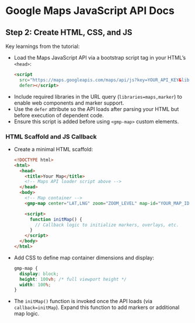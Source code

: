 # Google Maps JavaScript API Docs

## Step 2: Create HTML, CSS, and JS

Key learnings from the tutorial:

- Load the Maps JavaScript API via a bootstrap script tag in your HTML’s `<head>`:
  ```html
  <script
    src="https://maps.googleapis.com/maps/api/js?key=YOUR_API_KEY&libraries=maps,marker"
    defer></script>
  ```
- Include required libraries in the URL query (`libraries=maps,marker`) to enable web components and marker support.
- Use the `defer` attribute so the API loads after parsing your HTML but before execution of dependent code.
- Ensure this script is added before using `<gmp-map>` custom elements.

### HTML Scaffold and JS Callback

- Create a minimal HTML scaffold:
  ```html
  <!DOCTYPE html>
  <html>
    <head>
      <title>Your Map</title>
      <!-- Maps API loader script above -->
    </head>
    <body>
      <!-- Map container -->
      <gmp-map center="LAT,LNG" zoom="ZOOM_LEVEL" map-id="YOUR_MAP_ID"></gmp-map>

      <script>
        function initMap() {
          // Callback logic to initialize markers, overlays, etc.
        }
      </script>
    </body>
  </html>
  ```

- Add CSS to define map container dimensions and display:
  ```css
  gmp-map {
    display: block;
    height: 100vh; /* full viewport height */
    width: 100%;
  }
  ```

- The `initMap()` function is invoked once the API loads (via `callback=initMap`). Expand this function to add markers or additional map logic.
